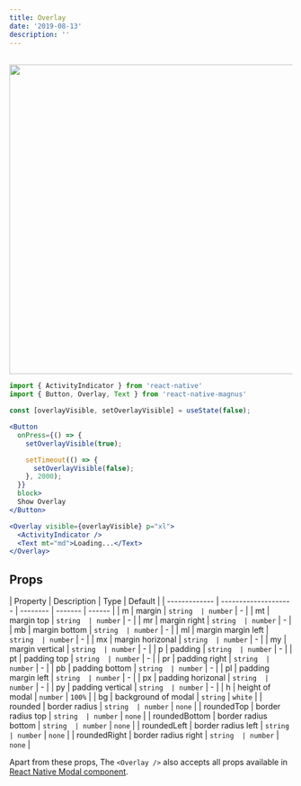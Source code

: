 ```yaml
---
title: Overlay
date: '2019-08-13'
description: ''
---
```


<br />

<img src="/images/docs/overlay/1.gif" class="mobile" style="height: 550px; width: auto;" />

<br />

```jsx
import { ActivityIndicator } from 'react-native'
import { Button, Overlay, Text } from 'react-native-magnus'

const [overlayVisible, setOverlayVisible] = useState(false);

<Button
  onPress={() => {
    setOverlayVisible(true);

    setTimeout(() => {
      setOverlayVisible(false);
    }, 2000);
  }}
  block>
  Show Overlay
</Button>

<Overlay visible={overlayVisible} p="xl">
  <ActivityIndicator />
  <Text mt="md">Loading...</Text>
</Overlay>
```

## Props

| Property      | Description          | Type     | Default |
| ------------- | -------------------- | -------- | ------- | ------ |
| m             | margin               | `string  | number` | -      |
| mt            | margin top           | `string  | number` | -      |
| mr            | margin right         | `string  | number` | -      |
| mb            | margin bottom        | `string  | number` | -      |
| ml            | margin margin left   | `string  | number` | -      |
| mx            | margin horizonal     | `string  | number` | -      |
| my            | margin vertical      | `string  | number` | -      |
| p             | padding              | `string  | number` | -      |
| pt            | padding top          | `string  | number` | -      |
| pr            | padding right        | `string  | number` | -      |
| pb            | padding bottom       | `string  | number` | -      |
| pl            | padding margin left  | `string  | number` | -      |
| px            | padding horizonal    | `string  | number` | -      |
| py            | padding vertical     | `string  | number` | -      |
| h             | height of modal      | `number` | `100%`  |
| bg            | background of modal  | `string` | `white` |
| rounded       | border radius        | `string  | number` | `none` |
| roundedTop    | border radius top    | `string  | number` | `none` |
| roundedBottom | border radius bottom | `string  | number` | `none` |
| roundedLeft   | border radius left   | `string  | number` | `none` |
| roundedRight  | border radius right  | `string  | number` | `none` |

Apart from these props, The `<Overlay />` also accepts all props available in [React Native Modal component](https://reactnative.dev/docs/modal).
